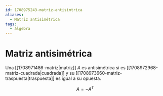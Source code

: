 ```yaml
---
id: 1708975243-matriz-antisimtrica
aliases:
  - Matriz antisimétrica
tags:
  - álgebra
---
```


# Matriz antisimétrica

Una [[1708971486-matriz|matriz]] $A$ es antisimétrica si es [[1708972968-matriz-cuadrada|cuadrada]] y su [[1708973660-matriz-traspuesta|traspuesta]] es igual a su opuesta.

$$
A = -A^T
$$
